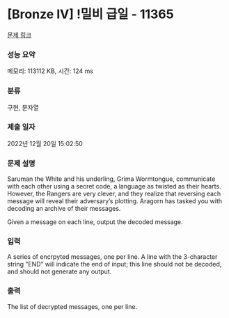 # [Bronze IV] !밀비 급일 - 11365 

[문제 링크](https://www.acmicpc.net/problem/11365) 

### 성능 요약

메모리: 113112 KB, 시간: 124 ms

### 분류

구현, 문자열

### 제출 일자

2022년 12월 20일 15:02:50

### 문제 설명

<p>Saruman the White and his underling, Grima Wormtongue, communicate with each other using a secret code, a language as twisted as their hearts. However, the Rangers are very clever, and they realize that reversing each message will reveal their adversary’s plotting. Aragorn has tasked you with decoding an archive of their messages.</p>

<p>Given a message on each line, output the decoded message.</p>

### 입력 

 <p>A series of encrpyted messages, one per line. A line with the 3-character string ”END” will indicate the end of input; this line should not be decoded, and should not generate any output.</p>

### 출력 

 <p>The list of decrypted messages, one per line.</p>

